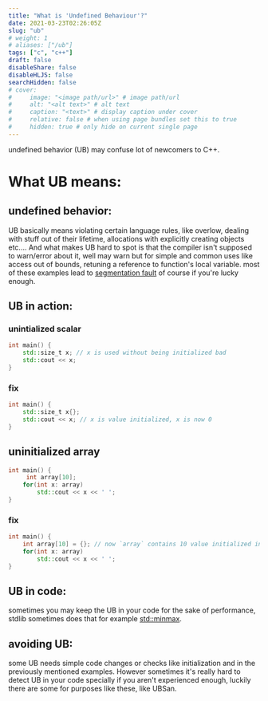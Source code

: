 ```yaml
---
title: "What is 'Undefined Behaviour'?"
date: 2021-03-23T02:26:05Z
slug: "ub"
# weight: 1
# aliases: ["/ub"]
tags: ["c", "c++"]
draft: false
disableShare: false
disableHLJS: false
searchHidden: false
# cover:
#     image: "<image path/url>" # image path/url
#     alt: "<alt text>" # alt text
#     caption: "<text>" # display caption under cover
#     relative: false # when using page bundles set this to true
#     hidden: true # only hide on current single page
---
```



undefined behavior (UB) may confuse lot of newcomers to C++.


# What UB means: 

## undefined behavior:
UB basically means violating certain language rules, like overlow, dealing with stuff out of their lifetime, allocations with explicitly creating objects etc....
And what makes UB hard to spot is that the compiler isn't supposed to warn/error about it, well may warn but for simple and common uses like access out of bounds, retuning a reference to function's local variable. most of these examples lead to [segmentation fault](https://en.wikipedia.org/wiki/Segmentation_fault) of course if you're lucky enough.
## UB in action: 

### unintialized scalar
```cpp
int main() {
    std::size_t x; // x is used without being initialized bad
    std::cout << x;
}
```
### fix
```cpp
int main() {
    std::size_t x{};
    std::cout << x; // x is value initialized, x is now 0
}
``` 

## uninitialized array
```cpp
int main() {
     int array[10];
    for(int x: array)
        std::cout << x << ' ';
}
``` 

### fix
```cpp
int main() {
    int array[10] = {}; // now `array` contains 10 value initialized ints
    for(int x: array)
        std::cout << x << ' ';
}
``` 

## UB in code:
sometimes you may keep the UB in your code for the sake of performance, stdlib sometimes does that for example [std::minmax](https://en.cppreference.com/w/cpp/algorithm/minmax).


## avoiding UB:
some UB needs simple code changes or checks like initialization and in the previously mentioned examples. However sometimes it's really hard to detect UB in your code specially if you aren't experienced enough, luckily there are some for purposes like these, like UBSan.

